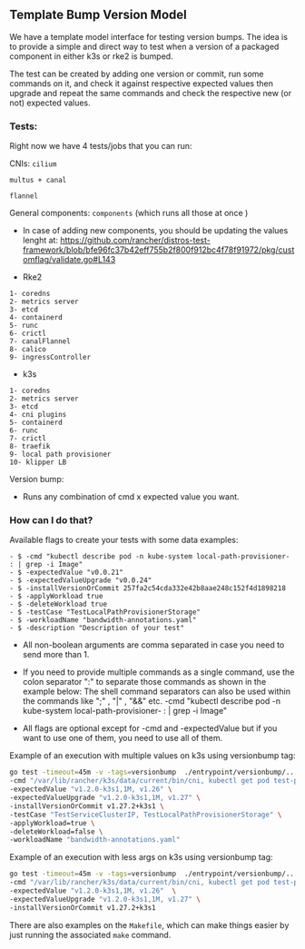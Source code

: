 ## Template Bump Version Model

We have a template model interface for testing version bumps. The idea is to provide a simple and direct way to test when a version of a packaged component in either k3s or rke2 is bumped.

The test can be created by adding one version or commit, run some commands on it, and check it against respective expected values then upgrade and repeat the same commands and check the respective new (or not) expected values.


### Tests:
Right now we have 4 tests/jobs that you can run:
 
 CNIs:
`cilium`

`multus + canal` 

`flannel`
 
General components: 
`components` (which runs all those at once )

- In case of adding new components, you should be updating the values lenght at:
https://github.com/rancher/distros-test-framework/blob/bfe96fc37b42eff755b2f800f912bc4f78f91972/pkg/customflag/validate.go#L143

- Rke2        
```
1- coredns
2- metrics server
3- etcd
4- containerd
5- runc
6- crictl
7- canalFlannel
8- calico
9- ingressController

```
- k3s
```
1- coredns
2- metrics server
3- etcd
4- cni plugins
5- containerd
6- runc
7- crictl
8- traefik
9- local path provisioner
10- klipper LB
```

Version bump: 
- Runs any combination of cmd x expected value you want.


### How can I do that?

Available flags to create your tests with some data examples:
```
- $ -cmd "kubectl describe pod -n kube-system local-path-provisioner- : | grep -i Image"
- $ -expectedValue "v0.0.21"
- $ -expectedValueUpgrade "v0.0.24"
- $ -installVersionOrCommit 257fa2c54cda332e42b8aae248c152f4d1898218
- $ -applyWorkload true
- $ -deleteWorkload true
- $ -testCase "TestLocalPathProvisionerStorage"
- $ -workloadName "bandwidth-annotations.yaml"
- $ -description "Description of your test"
```

* All non-boolean arguments are comma separated in case you need to send more than 1.

* If you need to provide multiple commands as a single command, use the colon separator ":" to separate those commands as shown in the example below:
The shell command separators can also be used within the commands like ";" , "|" , "&&" etc.
-cmd "kubectl describe pod -n kube-system local-path-provisioner- :  | grep -i Image"


* All flags are optional except for -cmd and -expectedValue but if you want to use one of them, you need to use all of them.


Example of an execution with multiple values on k3s using versionbump tag:
```bash
go test -timeout=45m -v -tags=versionbump  ./entrypoint/versionbump/... \
-cmd "/var/lib/rancher/k3s/data/current/bin/cni, kubectl get pod test-pod -o yaml : | grep -A2 annotations, k3s -v" \
-expectedValue "v1.2.0-k3s1,1M, v1.26" \
-expectedValueUpgrade "v1.2.0-k3s1,1M, v1.27" \
-installVersionOrCommit v1.27.2+k3s1 \
-testCase "TestServiceClusterIP, TestLocalPathProvisionerStorage" \
-applyWorkload=true \
-deleteWorkload=false \
-workloadName "bandwidth-annotations.yaml"
```

Example of an execution with less args on k3s using versionbump tag:
```bash
go test -timeout=45m -v -tags=versionbump  ./entrypoint/versionbump/... \
-cmd "/var/lib/rancher/k3s/data/current/bin/cni, kubectl get pod test-pod -o yaml : | grep -A2 annotations, k3s -v"  \
-expectedValue "v1.2.0-k3s1,1M, v1.26"  \
-expectedValueUpgrade "v1.2.0-k3s1,1M, v1.27" \
-installVersionOrCommit v1.27.2+k3s1
```


There are also examples on the `Makefile`, which can make things easier by just running the associated `make` command.

